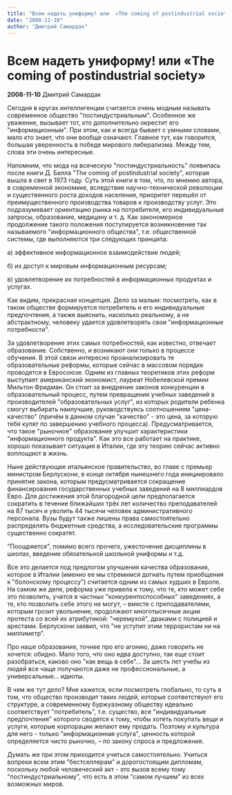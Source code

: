```yaml
---
title: "Всем надеть униформу! или  «Thе coming of postindustrial society»"
date: "2008-11-10"
author: "Дмитрий Самардак"
---
```


# Всем надеть униформу! или  «Thе coming of postindustrial society»

**2008-11-10** Дмитрий Самардак

Сегодня  в кругах интеллигенции считается очень модным называть современное общество "постиндустриальным". Особенное же уважение, вызывает тот, кто дополнительно окрестит его "информационным". При этом, как и всегда бывает с умными словами, мало кто знает, что они вообще означают. Главное тут, как говорится, большая уверенность в победе мирового либерализма. Между тем, слова эти очень интересные.

Напомним, что мода на всяческую "постиндустриальность" появилась после  книги Д. Белла  "Thе coming of postindustrial society", которая вышла в свет в 1973 году. Суть этой книги в том, что, по мнению автора, в современной экономике,  вследствие  научно-технической революции и существенного роста доходов населения, приоритет перешёл от преимущественного производства товаров к производству услуг. Это подразумевает ориентацию рынка на потребителя, его индивидуальные запросы, образование, медицину и т. д. Как закономерное продолжение такого положения постулируется возникновение так называемого "информационного общества", т.е. общественной системы, где выполняются три  следующих принципа:

а) эффективное информационное взаимодействие людей; 

б) их доступ к мировым информационным ресурсам;

в) удовлетворение их потребностей в информационных продуктах и услугах.

Как видим, прекрасная концепция. Дело за малым: посмотреть, как в таком обществе формируется потребитель и его индивидуальные предпочтения, а также выяснить, насколько реальному, а не абстрактному, человеку удается удовлетворять свои "информационные потребности".

За удовлетворение этих самых потребностей, как известно, отвечает образование. Собственно, и возникают они только  в процессе обучения. В этой связи интересно проанализировать те  образовательные реформы, которые сейчас в массовом порядке проводятся в Евросоюзе. Одним из главных теоретиков этих реформ выступает американский экономист, лауреат Нобелевской премии Мильтон Фридман. Он стоит за внедрение законов конкуренции в образовательный процесс, путем превращения учебных заведений в производителей "образовательных услуг", из которых родители ребенка смогут выбирать наилучшие, руководствуясь соотношением "цена-качество" (причём в данном случае "качество" - это цена, за которую тебя купят по завершению учебного процесса). Предусматривается, что такое "рыночное" образование  улучшит характеристики "информационного продукта". Как это все работает на практике, хорошо показывает ситуация в Италии, где эту теорию сейчас активно воплощают в  жизнь.

Ныне действующее итальянское правительство, во главе с премьер министром Берлускони, в конце октября нынешнего года инициировало принятие закона, которым предусматривается сокращение финансирования государственных учебных заведений на 8 миллиардов Евро. Для достижения этой благородной цели предполагается сократить в течение ближайших трёх лет количество преподавателей на 87 тысяч и уволить 44 тысячи человек  административного персонала. Вузы будут также  лишены права самостоятельно распределять бюджетные средства, а исследовательские программы  существенно сократят.

"Поощряется", помимо всего прочего, ужесточение дисциплины в школах, введение обязательной школьной униформы и т.д. 

Все это делается под предлогом улучшения качества образования, которое в Италии (именно ее мы стремимся догнать путем приобщения к "болонскому процессу") считается одним из самых худших в Европе. На самом же деле, реформа уже привела к тому, что те, кто может себе это позволить,  учатся в частных "конкурентоспособных" заведениях, а те, кто позволить себе этого не могут, – вместе с преподавателями, которым грозит увольнение, продолжают многотысячные акции протеста со всей их атрибутикой: "черемухой", драками с полицией и арестами. Берлускони заявил, что "не уступит этим террористам ни на миллиметр".

Про наше образование, точнее про его агонию, даже говорить не хочется: обидно. Мало того, что оно едва доступно, так еще стоит разобраться, каково оно "как вещь в себе"... За шесть лет учебы из людей все чаще получаются даже не профессиональные, а универсальные… идиоты.

В чем же тут дело? Мне кажется, если посмотреть глобально, то суть в том, что общество производит таких людей, которые соответствуют  его структуре, а современному буржуазному обществу идеально соответствует "потребитель", т.е. существо, все "индивидуальные предпочтения" которого сводятся к тому, чтобы хотеть покупать вещи и услуги, которые корпорации желают ему продать. Поэтому и культура для него - только "информационная услуга", ценность которой определяется чисто рыночно, – по закону спроса и предложения.

Думать же при этом приходится учиться самостоятельно. Учиться вопреки всем этим "бестселлерам" и дорогостоящим дипломам, поскольку любой человеческий акт - это вызов всему тому "постиндустриальному", что есть в этом "самом лучшем" из всех возможных миров.